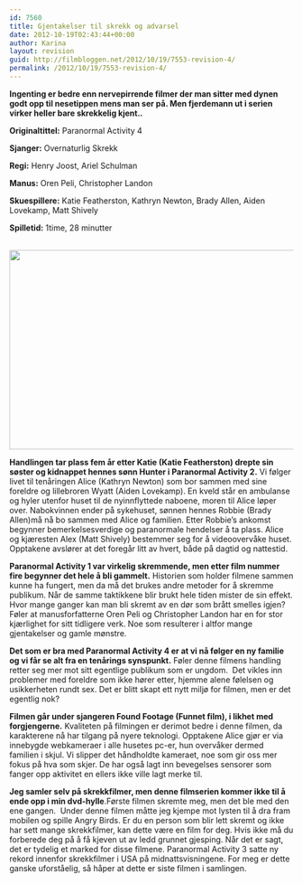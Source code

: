```yaml
---
id: 7560
title: Gjentakelser til skrekk og advarsel
date: 2012-10-19T02:43:44+00:00
author: Karina
layout: revision
guid: http://filmbloggen.net/2012/10/19/7553-revision-4/
permalink: /2012/10/19/7553-revision-4/
---
```

**Ingenting er bedre enn nervepirrende filmer der man sitter med dynen godt opp til nesetippen mens man ser på. Men fjerdemann ut i serien virker heller bare skrekkelig kjent..**

<p style="text-align: center">
  <p>
    <strong>Originaltittel:</strong> Paranormal Activity 4
  </p>
  
  <p>
    <strong>Sjanger:</strong> Overnaturlig Skrekk
  </p>
  
  <p>
    <strong>Regi:</strong> Henry Joost, Ariel Schulman
  </p>
  
  <p>
    <strong>Manus:</strong> Oren Peli, Christopher Landon
  </p>
  
  <p>
    <strong>Skuespillere:</strong> Katie Featherston, Kathryn Newton, Brady Allen, Aiden Lovekamp, Matt Shively
  </p>
  
  <p>
    <strong>Spilletid:</strong> 1time, 28 minutter
  </p>
  
  <p style="text-align: center">
     <a href="http://filmbloggen.net/?attachment_id=7556" rel="attachment wp-att-7556"><img class="aligncenter size-full wp-image-7556" src="http://filmbloggen.net/wp-content/uploads//2012/10/paranormal-activity-4-Bilde-05.jpg" alt="" width="680" height="353" /></a>
  </p>
  
  <p>
    <strong>Handlingen tar plass fem år etter Katie (Katie Featherston) drepte sin søster og kidnappet hennes sønn Hunter i Paranormal Activity 2.</strong> Vi følger livet til tenåringen Alice (Kathryn Newton) som bor sammen med sine foreldre og lillebroren Wyatt (Aiden Lovekamp). En kveld står en ambulanse og hyler utenfor huset til de nyinnflyttede naboene, moren til Alice løper over. Nabokvinnen ender på sykehuset, sønnen hennes Robbie (Brady Allen)må nå bo sammen med Alice og familien. Etter Robbie’s ankomst begynner bemerkelsesverdige og paranormale hendelser å ta plass. Alice og kjæresten Alex (Matt Shively) bestemmer seg for å videoovervåke huset. Opptakene avslører at det foregår litt av hvert, både på dagtid og nattestid.
  </p>
  
  <p>
    <strong>Paranormal Activity 1 var virkelig skremmende, men etter film nummer fire begynner det hele å bli gammelt.</strong> Historien som holder filmene sammen kunne ha fungert, men da må det brukes andre metoder for å skremme publikum. Når de samme taktikkene blir brukt hele tiden mister de sin effekt. Hvor mange ganger kan man bli skremt av en dør som brått smelles igjen? Føler at manusforfatterne Oren Peli og Christopher Landon har en for stor kjærlighet for sitt tidligere verk. Noe som resulterer i altfor mange gjentakelser og gamle mønstre.
  </p>
  
  <p>
    <strong>Det som er bra med Paranormal Activity 4 er at vi nå følger en ny familie og vi får se alt fra en tenårings synspunkt.</strong> Føler denne filmens handling retter seg mer mot sitt egentlige publikum som er ungdom.  Det vikles inn problemer med foreldre som ikke hører etter, hjemme alene følelsen og usikkerheten rundt sex. Det er blitt skapt ett nytt miljø for filmen, men er det egentlig nok?
  </p>
  
  <p>
    <strong>Filmen går under sjangeren Found Footage (Funnet film), i likhet med forgjengerne.</strong> Kvaliteten på filmingen er derimot bedre i denne filmen, da karakterene nå har tilgang på nyere teknologi. Opptakene Alice gjør er via innebygde webkameraer i alle husetes pc-er, hun overvåker dermed familien i skjul. Vi slipper det håndholdte kameraet, noe som gir oss mer fokus på hva som skjer. De har også lagt inn bevegelses sensorer som fanger opp aktivitet en ellers ikke ville lagt merke til.
  </p>
  
  <p>
    <strong>Jeg samler selv på skrekkfilmer, men denne filmserien kommer ikke til å ende opp i min dvd-hylle</strong>.Første filmen skremte meg, men det ble med den ene gangen.  Under denne filmen måtte jeg kjempe mot lysten til å dra fram mobilen og spille Angry Birds. Er du en person som blir lett skremt og ikke har sett mange skrekkfilmer, kan dette være en film for deg. Hvis ikke må du forberede deg på å få kjeven ut av ledd grunnet gjesping. Når det er sagt, det er tydelig et marked for disse filmene. Paranormal Activity 3 satte ny rekord innenfor skrekkfilmer i USA på midnattsvisningene. For meg er dette ganske uforståelig, så håper at dette er siste filmen i samlingen.
  </p>
